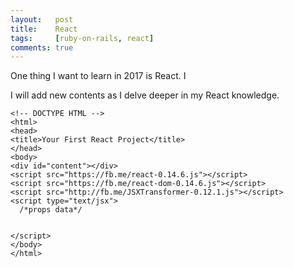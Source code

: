 ```yaml
---
layout:   post
title:    React
tags:     [ruby-on-rails, react]
comments: true
---
```


One thing I want to learn in 2017 is React. I

I will add new contents as I delve deeper in my React knowledge.


```
<!-- DOCTYPE HTML -->
<html>
<head>
<title>Your First React Project</title>
</head>
<body>
<div id="content"></div>
<script src="https://fb.me/react-0.14.6.js"></script>
<script src="https://fb.me/react-dom-0.14.6.js"></script>
<script src="http://fb.me/JSXTransformer-0.12.1.js"></script>
<script type="text/jsx">
  /*props data*/


</script>
</body>
</html>
